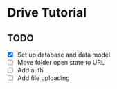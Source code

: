 # Drive Tutorial

## TODO

- [X] Set up database and data model
- [ ] Move folder open state to URL
- [ ] Add auth
- [ ] Add file uploading
